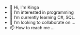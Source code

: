 - 👋 Hi, I’m Kinga
- 👀 I’m interested in programming
- 🌱 I’m currently learning C#, SQL.
- 💞️ I’m looking to collaborate on ...
- 📫 How to reach me ...

<!---
Ktora21/Ktora21 is a ✨ special ✨ repository because its `README.md` (this file) appears on your GitHub profile.
You can click the Preview link to take a look at your changes.
--->
